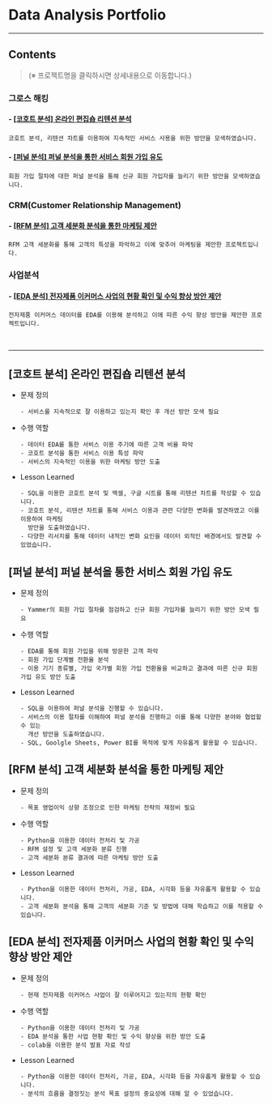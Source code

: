 # **Data Analysis Portfolio**
- - -
## **Contents**
> (※ 프로젝트명을 클릭하시면 상세내용으로 이동합니다.)
### **그로스 해킹**
#### - [\[코호트 분석\] 온라인 편집숍 리텐션 분석](https://github.com/videpurple/portfolio/tree/main/%EC%BD%94%ED%98%B8%ED%8A%B8%EB%B6%84%EC%84%9D)
```코호트 분석, 리텐션 차트를 이용하여 지속적인 서비스 사용을 위한 방안을 모색하였습니다.```
#### - [\[퍼널 분석\] 퍼널 분석을 통한 서비스 회원 가입 유도](https://github.com/videpurple/portfolio/tree/main/%ED%8D%BC%EB%84%90%EB%B6%84%EC%84%9D)
```회원 가입 절차에 대한 퍼널 분석을 통해 신규 회원 가입자를 늘리기 위한 방안을 모색하였습니다.```
### **CRM(Customer Relationship Management)**
#### - [\[RFM 분석\] 고객 세분화 분석을 통한 마케팅 제안](https://github.com/videpurple/portfolio/tree/main/RFM%EB%B6%84%EC%84%9D#%EA%B3%A0%EA%B0%9D-%EC%84%B8%EB%B6%84%ED%99%94-%EB%B6%84%EC%84%9D%EC%9D%84-%ED%86%B5%ED%95%9C-%EB%A7%88%EC%BC%80%ED%8C%85-%EC%A0%9C%EC%95%88)
```RFM 고객 세분화를 통해 고객의 특성을 파악하고 이에 맞추어 마케팅을 제안한 프로젝트입니다.```
### **사업분석**
#### - [\[EDA 분석\] 전자제품 이커머스 사업의 현황 확인 및 수익 향상 방안 제안](https://github.com/videpurple/portfolio/tree/main/%EC%82%AC%EC%97%85%EB%B6%84%EC%84%9D)
```전자제품 이커머스 데이터를 EDA를 이용해 분석하고 이에 따른 수익 향상 방안을 제안한 프로젝트입니다.```

<br>

---

## \[코호트 분석\] 온라인 편집숍 리텐션 분석
- 문제 정의

  ```
  - 서비스를 지속적으로 잘 이용하고 있는지 확인 후 개선 방안 모색 필요
  ```
- 수행 역할
  ```
  - 데이터 EDA를 통한 서비스 이용 주기에 따른 고객 비율 파악
  - 코호트 분석을 통한 서비스 이용 특성 파악
  - 서비스의 지속적인 이용을 위한 마케팅 방안 도출
  ```
- Lesson Learned
  ```
  - SQL을 이용한 코호트 분석 및 엑셀, 구글 시트를 통해 리텐션 차트를 작성할 수 있습니다.
  - 코호트 분석, 리텐션 차트를 통해 서비스 이용과 관련 다양한 변화를 발견하였고 이를 이용하여 마케팅
    방안을 도출하였습니다.
  - 다양한 리서치를 통해 데이터 내적인 변화 요인을 데이터 외적인 배경에서도 발견할 수 있었습니다.
  ```


## \[퍼널 분석\] 퍼널 분석을 통한 서비스 회원 가입 유도
- 문제 정의

  ```
  - Yammer의 회원 가입 절차를 점검하고 신규 회원 가입자를 늘리기 위한 방안 모색 필요
  ```
- 수행 역할
  ```
  - EDA를 통해 회원 가입을 위해 방문한 고객 파악
  - 회원 가입 단계별 전환율 분석
  - 이용 기기 종류별, 가입 국가별 회원 가입 전환율을 비교하고 결과에 따른 신규 회원 가입 유도 방안 도출
  ```
- Lesson Learned
  ```
  - SQL을 이용하여 퍼널 분석을 진행할 수 있습니다.
  - 서비스의 이용 절차를 이해하여 퍼널 분석을 진행하고 이를 통해 다양한 분야와 협업할 수 있는
    개선 방안을 도출하였습니다.
  - SQL, Goolgle Sheets, Power BI를 목적에 맞게 자유롭게 활용할 수 있습니다.
  ```

## \[RFM 분석\] 고객 세분화 분석을 통한 마케팅 제안
- 문제 정의

  ```
  - 목표 영업이익 상향 조정으로 인한 마케팅 전략의 재정비 필요
  ```
- 수행 역할
  ```
  - Python을 이용한 데이터 전처리 및 가공
  - RFM 설정 및 고객 세분화 분류 진행
  - 고객 세분화 분류 결과에 따른 마케팅 방안 도출
  ```
- Lesson Learned
  ```
  - Python을 이용한 데이터 전처리, 가공, EDA, 시각화 등을 자유롭게 활용할 수 있습니다.
  - 고객 세분화 분석을 통해 고객의 세분화 기준 및 방법에 대해 학습하고 이를 적용할 수 있습니다.
  ```

## \[EDA 분석\] 전자제품 이커머스 사업의 현황 확인 및 수익 향상 방안 제안
- 문제 정의

  ```
  - 현재 전자제품 이커머스 사업이 잘 이루어지고 있는지의 현황 확인
  ```
- 수행 역할
  ```
  - Python을 이용한 데이터 전처리 및 가공
  - EDA 분석을 통한 사업 현황 확인 및 수익 향상을 위한 방안 도출
  - colab을 이용한 분석 발표 자료 작성
  ```
- Lesson Learned
  ```
  - Python을 이용한 데이터 전처리, 가공, EDA, 시각화 등을 자유롭게 활용할 수 있습니다.
  - 분석의 흐름을 결정짓는 분석 목표 설정의 중요성에 대해 알 수 있었습니다.
  ```



